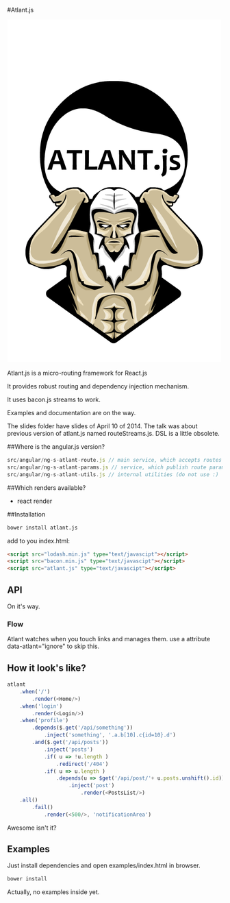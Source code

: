 #Atlant.js

![Atlant.js](/images/atlant-logo.png?raw=true)

Atlant.js is a micro-routing framework for React.js

It provides robust routing and dependency injection mechanism. 

It uses bacon.js streams to work.

Examples and documentation are on the way.

The slides folder have slides of April 10 of 2014. 
The talk was about previous version of atlant.js named routeStreams.js.
DSL is a little obsolete.

##Where is the angular.js version?

```js
src/angular/ng-s-atlant-route.js // main service, which accepts routes declarations.
src/angular/ng-s-atlant-params.js // service, which publish route params info
src/angular/ng-s-atlant-utils.js // internal utilities (do not use :)
```

##Which renders available?

- react render

##Installation

```sh
bower install atlant.js
```


add to you index.html:

```html
<script src="lodash.min.js" type="text/javascipt"></script>
<script src="bacon.min.js" type="text/javascipt"></script>
<script src="atlant.js" type="text/javascipt"></script>
```

## API

On it's way.

### Flow

Atlant watches when you touch links and manages them. 
use a attribute data-atlant="ignore" to skip this.

## How it look's like?

```js
atlant 
    .when('/')   
        .render(<Home/>)  
    .when('login')  
        .render(<Login/>)  
    .when('profile')  
        .depends($.get('/api/something'))  
            .inject('something', '.a.b[10].c{id=10}.d')  
        .and($.get('/api/posts'))  
            .inject('posts')  
            .if( u => !u.length )  
                .redirect('/404')  
            .if( u => u.length )  
                .depends(u => $get('/api/post/'+ u.posts.unshift().id))  
                    .inject('post')  
                        .render(<PostsList/>)  
    .all()  
        .fail()  
            .render(<500/>, 'notificationArea')  
```

Awesome isn't it?

## Examples

Just install dependencies and open examples/index.html in browser.
```sh
bower install
```

Actually, no examples inside yet.


